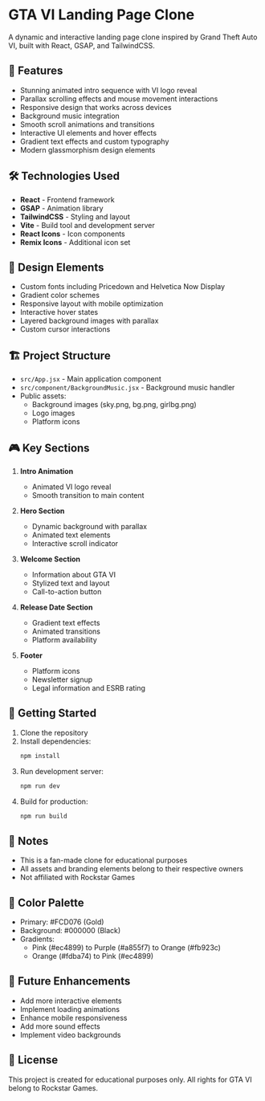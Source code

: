 # GTA VI Landing Page Clone

A dynamic and interactive landing page clone inspired by Grand Theft Auto VI, built with React, GSAP, and TailwindCSS.

## 🚀 Features

- Stunning animated intro sequence with VI logo reveal
- Parallax scrolling effects and mouse movement interactions
- Responsive design that works across devices
- Background music integration
- Smooth scroll animations and transitions
- Interactive UI elements and hover effects
- Gradient text effects and custom typography
- Modern glassmorphism design elements

## 🛠️ Technologies Used

- **React** - Frontend framework
- **GSAP** - Animation library
- **TailwindCSS** - Styling and layout
- **Vite** - Build tool and development server
- **React Icons** - Icon components
- **Remix Icons** - Additional icon set

## 🎨 Design Elements

- Custom fonts including Pricedown and Helvetica Now Display
- Gradient color schemes
- Responsive layout with mobile optimization
- Interactive hover states
- Layered background images with parallax
- Custom cursor interactions

## 🏗️ Project Structure

- `src/App.jsx` - Main application component
- `src/component/BackgroundMusic.jsx` - Background music handler
- Public assets:
  - Background images (sky.png, bg.png, girlbg.png)
  - Logo images
  - Platform icons

## 🎮 Key Sections

1. **Intro Animation**
   - Animated VI logo reveal
   - Smooth transition to main content

2. **Hero Section**
   - Dynamic background with parallax
   - Animated text elements
   - Interactive scroll indicator

3. **Welcome Section**
   - Information about GTA VI
   - Stylized text and layout
   - Call-to-action button

4. **Release Date Section**
   - Gradient text effects
   - Animated transitions
   - Platform availability

5. **Footer**
   - Platform icons
   - Newsletter signup
   - Legal information and ESRB rating

## 🚀 Getting Started

1. Clone the repository
2. Install dependencies:
   ```bash
   npm install
   ```
3. Run development server:
   ```bash
   npm run dev
   ```
4. Build for production:
   ```bash
   npm run build
   ```

## 📝 Notes

- This is a fan-made clone for educational purposes
- All assets and branding elements belong to their respective owners
- Not affiliated with Rockstar Games

## 🎨 Color Palette

- Primary: #FCD076 (Gold)
- Background: #000000 (Black)
- Gradients: 
  - Pink (#ec4899) to Purple (#a855f7) to Orange (#fb923c)
  - Orange (#fdba74) to Pink (#ec4899)

## 🌟 Future Enhancements

- Add more interactive elements
- Implement loading animations
- Enhance mobile responsiveness
- Add more sound effects
- Implement video backgrounds

## 📄 License

This project is created for educational purposes only. All rights for GTA VI belong to Rockstar Games.